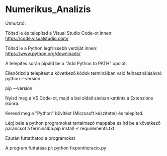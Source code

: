 # Numerikus_Analizis

Útmutató:

Töltsd le és telepítsd a Visual Studio Code-ot innen: https://code.visualstudio.com/

Töltsd le a Python legfrissebb verziját innen: https://www.python.org/downloads/

A telepítés során pipáld be a "Add Python to PATH" opciót.

Ellenőrizd a telepítést a következő kódok terminálban való felhasználásával: python --version

pip --version

Nyisd meg a VS Code-ot, majd a bal oldali sávban kattints a Extensions ikonra.

Keresd meg a "Python" bővítést (Microsoft készítette) és telepítsd.

Lépj bele a python programokat tartalmazó mappába és írd be a következő parancsot a terminálba:pip install -r requirements.txt

Ezután futtathatod a programokat

A program futtatása pl: python fixpontiteracio.py
